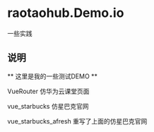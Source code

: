 # raotaohub.Demo.io
一些实践
## 说明
** 这里是我的一些测试DEMO **

VueRouter 仿华为云课堂页面

vue_starbucks 仿星巴克官网

vue_starbucks_afresh  重写了上面的仿星巴克官网
